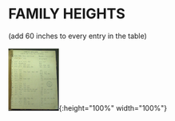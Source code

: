 # FAMILY HEIGHTS
(add 60 inches to every entry in the table)<br><br>
![Page 1](1_page_1.jpg){:height="100%" width="100%"}
